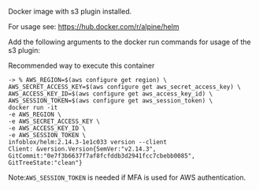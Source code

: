 Docker image with s3 plugin installed.

For usage see: https://hub.docker.com/r/alpine/helm

Add the following arguments to the docker run commands for usage of the s3 plugin:

Recommended way to execute this container

    -> % AWS_REGION=$(aws configure get region) \
    AWS_SECRET_ACCESS_KEY=$(aws configure get aws_secret_access_key) \
    AWS_ACCESS_KEY_ID=$(aws configure get aws_access_key_id) \
    AWS_SESSION_TOKEN=$(aws configure get aws_session_token) \
    docker run -it
    -e AWS_REGION \
    -e AWS_SECRET_ACCESS_KEY \
    -e AWS_ACCESS_KEY_ID \
    -e AWS_SESSION_TOKEN \
    infoblox/helm:2.14.3-1e1c033 version --client
    Client: &version.Version{SemVer:"v2.14.3", GitCommit:"0e7f3b6637f7af8fcfddb3d2941fcc7cbebb0085", GitTreeState:"clean"}


Note:`AWS_SESSION_TOKEN` is needed if MFA is used for AWS authentication.
